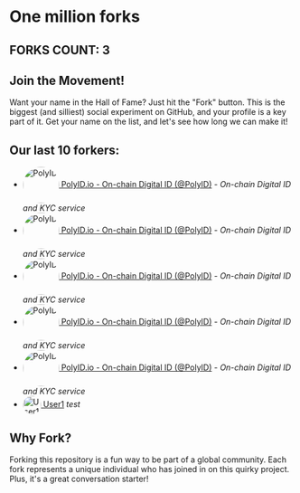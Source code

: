 # One million forks

## FORKS COUNT: 3

## Join the Movement!

Want your name in the Hall of Fame? Just hit the "Fork" button. This is the biggest (and silliest) social experiment on GitHub, and your profile is a key part of it. Get your name on the list, and let's see how long we can make it!

## Our last 10 forkers:

- <a href="https://github.com/PolyID"><img src="https://avatars.githubusercontent.com/u/117653438?v=4" alt="PolyID" width="64" height="64" style="vertical-align:middle; border-radius:50%;"> PolyID.io - On-chain Digital ID (@PolyID)</a> - *On-chain Digital ID and KYC service*
- <a href="https://github.com/PolyID"><img src="https://avatars.githubusercontent.com/u/117653438?v=4" alt="PolyID" width="64" height="64" style="vertical-align:middle; border-radius:50%;"> PolyID.io - On-chain Digital ID (@PolyID)</a> - *On-chain Digital ID and KYC service*
- <a href="https://github.com/PolyID"><img src="https://avatars.githubusercontent.com/u/117653438?v=4" alt="PolyID" width="64" height="64" style="vertical-align:middle; border-radius:50%;"> PolyID.io - On-chain Digital ID (@PolyID)</a> - *On-chain Digital ID and KYC service*
- <a href="https://github.com/PolyID"><img src="https://avatars.githubusercontent.com/u/117653438?v=4" alt="PolyID" width="64" height="64" style="vertical-align:middle; border-radius:50%;"> PolyID.io - On-chain Digital ID (@PolyID)</a> - *On-chain Digital ID and KYC service*
- <a href="https://github.com/PolyID"><img src="https://avatars.githubusercontent.com/u/117653438?v=4" alt="PolyID" width="64" height="64" style="vertical-align:middle; border-radius:50%;"> PolyID.io - On-chain Digital ID (@PolyID)</a> - *On-chain Digital ID and KYC service*
- <a href="https://github.com/User1"><img src="https://avatars.githubusercontent.com/u/123456?v=4" alt="User1" width="32" height="32" style="vertical-align:middle; border-radius:50%;"> User1</a> *test*

## Why Fork?
Forking this repository is a fun way to be part of a global community. Each fork represents a unique individual who has joined in on this quirky project. Plus, it's a great conversation starter!

